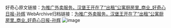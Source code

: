 好奇心原文链接：[为推广外卖服务，汉堡王开在了“出租”公寓厨房里_商业_好奇心日报-孙辉](https://www.qdaily.com/articles/4290.html)
WebArchive归档链接：[为推广外卖服务，汉堡王开在了“出租”公寓厨房里_商业_好奇心日报-孙辉](http://web.archive.org/web/20190623154103/https://www.qdaily.com/articles/4290.html)
![image](http://ww3.sinaimg.cn/large/007d5XDply1g3vf2bf35kj30u03e0kel)
